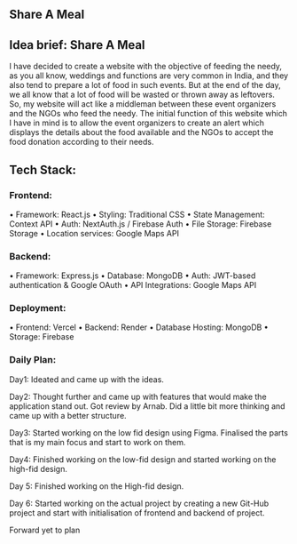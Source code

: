 ## Share A Meal

## Idea brief: Share A Meal
I have decided to create a website with the objective of feeding the needy, as you all know, weddings and functions are very common in India, and they also tend to prepare a lot of food in such events. But at the end of the day, we all know that a lot of food will be wasted or thrown away as leftovers. So, my website will act like a middleman between these event organizers and the NGOs who feed the needy. The initial function of this website which I have in mind is to allow the event organizers to create an alert which displays the details about the food available and the NGOs to accept the food donation according to their needs.

## Tech Stack:
### Frontend: 
•	Framework: React.js
•	Styling: Traditional CSS
•	State Management:  Context API
•	Auth: NextAuth.js / Firebase Auth
•	File Storage: Firebase Storage
•	Location services: Google Maps API

### Backend: 
•	Framework:  Express.js
•	Database: MongoDB
•	Auth: JWT-based authentication & Google OAuth
•	API Integrations: Google Maps API

### Deployment:
•	Frontend: Vercel
•	Backend: Render
•	Database Hosting: MongoDB 
•	Storage: Firebase


### Daily Plan: 
Day1: Ideated and came up with the ideas.

Day2: Thought further and came up with features that would make the application stand out. Got review by Arnab. Did a little bit more thinking and came up with a better structure.

Day3: Started working on the low fid design using Figma. Finalised the parts that is my main focus and start to work on them.

Day4: Finished working on the low-fid design and started working on the high-fid design.

Day 5: Finished working on the High-fid design.

Day 6: Started working on the actual project by creating a new Git-Hub project and start with initialisation of frontend and backend of project.

Forward yet to plan 
